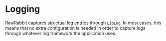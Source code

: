 # Logging

RawRabbit captures [structual log entries](https://messagetemplates.org/) through [`LibLog`](https://github.com/damianh/LibLog/). In most cases, this means that no extra configuration is needed in order to capture logs through whatever log framework the application uses.